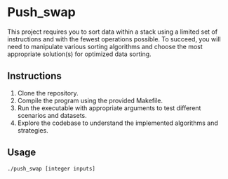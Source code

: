 # Push_swap

This project requires you to sort data within a stack using a limited set of instructions and with the fewest operations possible. To succeed, you will need to manipulate various sorting algorithms and choose the most appropriate solution(s) for optimized data sorting.

## Instructions
1. Clone the repository.
2. Compile the program using the provided Makefile.
3. Run the executable with appropriate arguments to test different scenarios and datasets.
4. Explore the codebase to understand the implemented algorithms and strategies.

## Usage
```bash
./push_swap [integer inputs]
